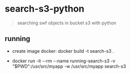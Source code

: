 # search-s3-python

> searching swf objects in bucket s3 with python

## running

* create image docker: docker build -t search-s3 .

* docker run -it --rm --name running-search-s3 -v "$PWD":/usr/src/myapp -w /usr/src/myapp search-s3
